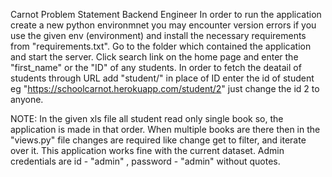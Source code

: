 Carnot Problem Statement Backend Engineer
In order to run the application create a new python environmnet you may encounter version errors if you use the given env (environment) and install the necessary requirements from "requirements.txt".
Go to the folder which contained the application and start the server.
Click search link on the home page and enter the "first_name" or the "ID" of any students.
In order to fetch the deatail of students through URL add "student/<id>" in place of ID enter the id of student eg "https://schoolcarnot.herokuapp.com/student/2" just change the id 2 to anyone.
 
NOTE:
  In the given xls file all student read only single book so, the application is made in that order.
  When multiple books are there then in the "views.py" file changes are required like change get to filter, and iterate over it.
  This application works fine with the current dataset.
 Admin credentials are id - "admin" , password - "admin" without quotes.
